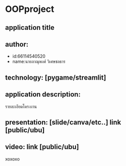 # OOPproject
## application title
## author: 
  * id:66114540520
  * name:นายภาณุพงศ์ วิเศษชลธาร
## technology: [pygame/streamlit]
## application description:
รายละเอียดโครงงาน
## presentation: [slide/canva/etc..] link [public/ubu]
## video: link [public/ubu]
 xoxoxo
